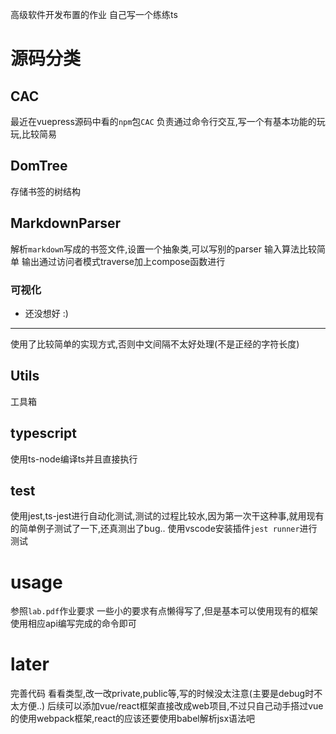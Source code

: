 高级软件开发布置的作业
自己写一个练练ts
# 源码分类
## CAC
最近在vuepress源码中看的`npm`包`CAC`
负责通过命令行交互,写一个有基本功能的玩玩,比较简易
## DomTree
存储书签的树结构
## MarkdownParser
解析`markdown`写成的书签文件,设置一个抽象类,可以写别的parser
输入算法比较简单
输出通过访问者模式traverse加上compose函数进行
### 可视化
- 还没想好 :)
----
使用了比较简单的实现方式,否则中文间隔不太好处理(不是正经的字符长度)
## Utils
工具箱
## typescript
使用ts-node编译ts并且直接执行
## test
使用jest,ts-jest进行自动化测试,测试的过程比较水,因为第一次干这种事,就用现有的简单例子测试了一下,还真测出了bug..
使用vscode安装插件`jest runner`进行测试
# usage
参照`lab.pdf`作业要求
一些小的要求有点懒得写了,但是基本可以使用现有的框架使用相应api编写完成的命令即可
# later
完善代码
看看类型,改一改private,public等,写的时候没太注意(主要是debug时不太方便..)
后续可以添加vue/react框架直接改成web项目,不过只自己动手搭过vue的使用webpack框架,react的应该还要使用babel解析jsx语法吧



